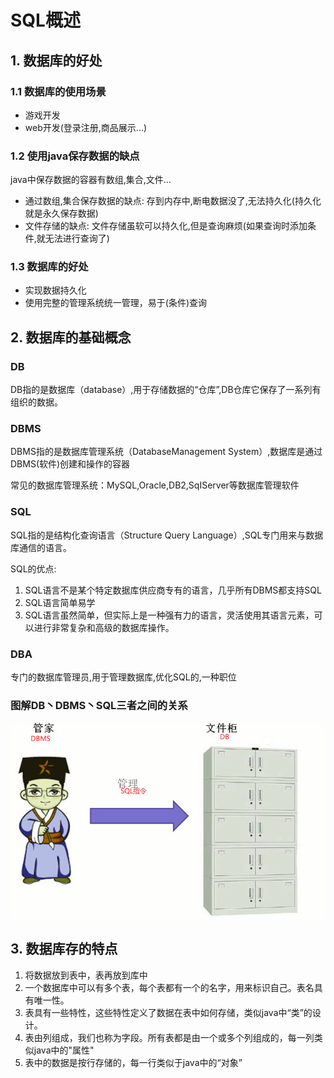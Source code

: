 # SQL概述

## 1. 数据库的好处

### 1.1 数据库的使用场景

- 游戏开发
- web开发(登录注册,商品展示...)

### 1.2 使用java保存数据的缺点

java中保存数据的容器有数组,集合,文件...

- 通过数组,集合保存数据的缺点: 存到内存中,断电数据没了,无法持久化(持久化就是永久保存数据)
- 文件存储的缺点: 文件存储虽软可以持久化,但是查询麻烦(如果查询时添加条件,就无法进行查询了)

### 1.3 数据库的好处

- 实现数据持久化
- 使用完整的管理系统统一管理，易于(条件)查询

## 2. 数据库的基础概念

### DB 

DB指的是数据库（database）,用于存储数据的“仓库”,DB仓库它保存了一系列有组织的数据。

### DBMS

DBMS指的是数据库管理系统（DatabaseManagement System）,数据库是通过DBMS(软件)创建和操作的容器

常见的数据库管理系统：MySQL,Oracle,DB2,SqIServer等数据库管理软件

### SQL

SQL指的是结构化查询语言（Structure Query Language）,SQL专门用来与数据库通信的语言。

SQL的优点:

1. SQL语言不是某个特定数据库供应商专有的语言，几乎所有DBMS都支持SQL
2. SQL语言简单易学
3. SQL语言虽然简单，但实际上是一种强有力的语言，灵活使用其语言元素，可以进行非常复杂和高级的数据库操作。

### DBA

专门的数据库管理员,用于管理数据库,优化SQL的,一种职位

### 图解DB丶DBMS丶SQL三者之间的关系

![image-20201212132658192](assets/image-20201212132658192.png)

## 3. 数据库存的特点

1. 将数据放到表中，表再放到库中
2. 一个数据库中可以有多个表，每个表都有一个的名字，用来标识自己。表名具有唯一性。
3. 表具有一些特性，这些特性定义了数据在表中如何存储，类似java中“类”的设计。
4. 表由列组成，我们也称为字段。所有表都是由一个或多个列组成的，每一列类似java中的"属性"
5. 表中的数据是按行存储的，每一行类似于java中的“对象”

